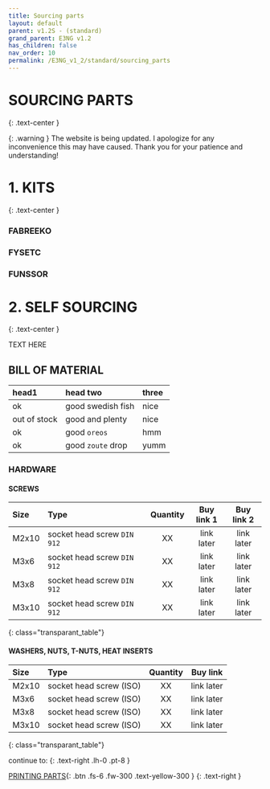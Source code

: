 ```yaml
---
title: Sourcing parts
layout: default
parent: v1.2S - (standard)
grand_parent: E3NG v1.2
has_children: false
nav_order: 10
permalink: /E3NG_v1_2/standard/sourcing_parts
---
```

# SOURCING PARTS
{: .text-center }

{: .warning }
The website is being updated. I apologize for any inconvenience this may have caused. Thank you for your patience and understanding!

# 1. KITS
{: .text-center }

### FABREEKO
### FYSETC
### FUNSSOR

# 2. SELF SOURCING
{: .text-center }

TEXT HERE

## BILL OF MATERIAL

| head1        | head two          | three |
|:-------------|:------------------|:------|
| ok           | good swedish fish | nice  |
| out of stock | good and plenty   | nice  |
| ok           | good `oreos`      | hmm   |
| ok           | good `zoute` drop | yumm  |


### HARDWARE
#### SCREWS

| Size  | Type                                     |    Quantity   |  Buy link 1  |   Buy link 2   |
|:------|:-----------------------------------------|:-------------:|:------------:|:--------------:|
| M2x10 | <nobr>socket head screw `DIN 912`</nobr> |      XX       |  link later  |   link later   |
| M3x6  | <nobr>socket head screw `DIN 912`</nobr> |      XX       |  link later  |   link later   |
| M3x8  | <nobr>socket head screw `DIN 912`</nobr> |      XX       |  link later  |   link later   |
| M3x10 | <nobr>socket head screw `DIN 912`</nobr> |      XX       |  link later  |   link later   |
{: class="transparant_table"}

#### WASHERS, NUTS, T-NUTS, HEAT INSERTS

| Size  | Type                                 |    Quantity   |                 Buy link               |
|:------|:-------------------------------------|:-------------:|:--------------------------------------:|
| M2x10 | <nobr>socket head screw (ISO)</nobr> |      XX       |   link later                           |
| M3x6  | <nobr>socket head screw (ISO)</nobr> |      XX       |   link later                           |
| M3x8  | <nobr>socket head screw (ISO)</nobr> |      XX       |   link later                           |
| M3x10 | <nobr>socket head screw (ISO)</nobr> |      XX       |   link later                           |
{: class="transparant_table"}

continue to:
{: .text-right .lh-0 .pt-8 }

[PRINTING PARTS]{: .btn .fs-6 .fw-300 .text-yellow-300 }
{: .text-right }

[PRINTING PARTS]: https://rh3d.xyz/E3NG_v1_2/standard/printing_parts
